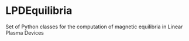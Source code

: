 # LPDEquilibria
Set of Python classes for the computation of magnetic equilibria in Linear Plasma Devices

